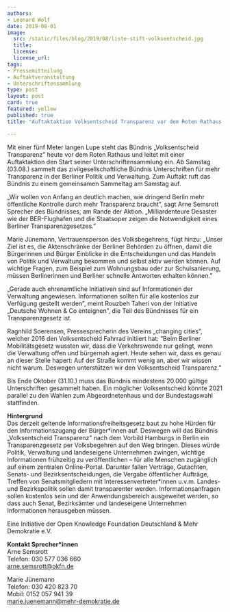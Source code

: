 ```yaml
---
authors:
- Leonard Wolf
date: 2019-08-01
image:
  src: /static/files/blog/2019/08/liste-stift-volksentscheid.jpg
  title:
  license:
  license_url:
tags:
- Pressemitteilung
- Auftaktveranstaltung
- Unterschriftensammlung
type: post
layout: post
card: true
featured: yellow
published: true
title: "Auftaktaktion Volksentscheid Transparenz vor dem Roten Rathaus - 40 Organisationen setzen sich für ein Berliner Transparenzgesetz ein"

---
```


Mit einer fünf Meter langen Lupe steht das Bündnis „Volksentscheid Transparenz” heute vor dem Roten Rathaus und leitet mit einer Auftaktaktion den Start seiner Unterschriftensammlung ein. Ab Samstag (03.08.) sammelt das zivilgesellschaftliche Bündnis Unterschriften für mehr Transparenz in der Berliner Politik und Verwaltung. Zum Auftakt ruft das Bündnis zu einem gemeinsamen Sammeltag am Samstag auf. 

„Wir wollen von Anfang an deutlich machen, wie dringend Berlin mehr öffentliche Kontrolle durch mehr Transparenz braucht”, sagt Arne Semsrott Sprecher des Bündnisses, am Rande der Aktion. „Milliardenteure Desaster wie der BER-Flughafen und die Staatsoper zeigen die Notwendigkeit eines Berliner Transparenzgesetzes.”

Marie Jünemann, Vertrauensperson des Volksbegehrens, fügt hinzu: „Unser Ziel ist es, die Aktenschränke der Berliner Behörden zu öffnen, damit die Bürgerinnen und Bürger Einblicke in die Entscheidungen und das Handeln von Politik und Verwaltung bekommen und selbst  aktiv werden können. Auf wichtige Fragen, zum Beispiel zum Wohnungsbau oder zur Schulsanierung, müssen Berlinerinnen und Berliner schnelle Antworten erhalten können.”

„Gerade auch ehrenamtliche Initiativen sind auf Informationen der Verwaltung angewiesen. Informationen sollten für alle kostenlos zur Verfügung gestellt werden”, meint Rouzbeh Taheri von der Initiative „Deutsche Wohnen & Co enteignen”, die Teil des Bündnisses für ein Transparenzgesetz ist.

Ragnhild Soerensen, Pressesprecherin des Vereins „changing cities”, welcher 2016 den Volksentscheid Fahrrad initiiert hat: “Beim Berliner Mobilitätsgesetz wussten wir, dass die Verkehrswende nur gelingt, wenn die Verwaltung offen und bürgernah agiert. Heute sehen wir, dass es genau an dieser Stelle hapert: Auf der Straße kommt wenig an, aber wir wissen nicht warum. Deswegen unterstützen wir den Volksentscheid Transparenz.” 

Bis Ende Oktober (31.10.) muss das Bündnis mindestens 20.000 gültige Unterschriften gesammelt haben. Ein möglicher Volksentscheid könnte 2021 parallel zu den Wahlen zum Abgeordnetenhaus und der Bundestagswahl stattfinden.

**Hintergrund**<br>
Das derzeit geltende Informationsfreiheitsgesetz baut zu hohe Hürden für den Informationszugang der Bürger\*innen auf. Deswegen will das Bündnis „Volksentscheid Transparenz” nach dem Vorbild Hamburgs in Berlin ein Transparenzgesetz per Volksbegehren auf den Weg bringen. Dieses würde Politik, Verwaltung und landeseigene Unternehmen zwingen, wichtige Informationen frühzeitig zu veröffentlichen – für alle Menschen zugänglich auf einem zentralen Online-Portal. Darunter fallen Verträge, Gutachten, Senats- und Bezirksentscheidungen, die Vergabe öffentlicher Aufträge, Treffen von Senatsmitgliedern mit Interessenvertreter\*innen u.v.m.  Landes- und Bezirkspolitik sollen damit transparenter werden. Informationsanfragen sollen kostenlos sein und der Anwendungsbereich ausgeweitet werden, so dass auch Senat, Bezirksämter und landeseigene Unternehmen Informationen herausgeben müssen. 

Eine Initiative der Open Knowledge Foundation Deutschland & Mehr Demokratie e.V.

**Kontakt Sprecher\*innen**<br>
Arne Semsrott<br>
Telefon: 030 577 036 660<br>
arne.semsrott@okfn.de <br>

Marie Jünemann<br>
Telefon: 030 420 823 70<br>
Mobil: 0152 057 941 39<br>
marie.juenemann@mehr-demokratie.de
